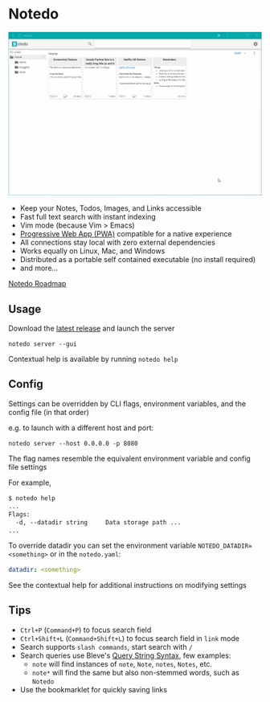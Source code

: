 # Notedo
![](images/notedo.gif)

- Keep your Notes, Todos, Images, and Links accessible
- Fast full text search with instant indexing
- Vim mode (because Vim > Emacs)
- [Progressive Web App (PWA)](https://developer.mozilla.org/en-US/docs/Web/Progressive_web_apps) compatible for a native experience
- All connections stay local with zero external dependencies
- Works equally on Linux, Mac, and Windows
- Distributed as a portable self contained executable (no install required)
- and more... 

[Notedo Roadmap](https://github.com/elnook/notedo-roadmap)

## Usage
Download the [latest release](https://github.com/elnook/notedo/releases/tag/0.1.5-36-g87f2ce6) and launch the server

```
notedo server --gui
```

Contextual help is available by running `notedo help`

## Config
Settings can be overridden by CLI flags, environment variables, and the config file (in that order)

e.g. to launch with a different host and port:

```
notedo server --host 0.0.0.0 -p 8080
```

The flag names resemble the equivalent environment variable and config file settings

For example, 
```
$ notedo help
...
Flags:
  -d, --datadir string     Data storage path ...
...
```
To override datadir you can set the environment variable `NOTEDO_DATADIR=<something>` or in the `notedo.yaml`:
```yaml
datadir: <something>
```
See the contextual help for additional instructions on modifying settings

## Tips
- `Ctrl+P` (`Command+P`) to focus search field
- `Ctrl+Shift+L` (`Command+Shift+L`) to focus search field in `link` mode
- Search supports `slash commands`, start search with `/`
- Search queries use Bleve's [Query String Syntax](http://blevesearch.com/docs/Query-String-Query/), few examples:
  - `note` will find instances of `note`, `Note`, `notes`, `Notes`, etc.
  - `note*` will find the same but also non-stemmed words, such as `Notedo`
- Use the bookmarklet for quickly saving links